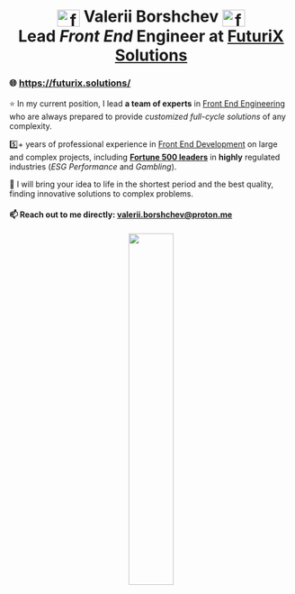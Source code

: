 <h1 align="center">
<img align="center" src="https://futurix.solutions/_next/static/media/logo-small.fbc43e61.svg" alt="futurix solutions" height="30" width="40" /> Valerii Borshchev <img align="center" src="https://futurix.solutions/_next/static/media/logo-small.fbc43e61.svg" alt="futurix solutions" height="30" width="40" />
<br/>
Lead <i>Front End</i> Engineer at <a href="https://futurix.solutions/" target="blank">FuturiX Solutions</a>
</h1>

<h3>🌐 <a href="https://futurix.solutions/" target="blank">https://futurix.solutions/</a></h3>

⭐ In my current position, I lead <b>a team of experts</b> in <u>Front End Engineering</u> who are always prepared to provide <i>customized full-cycle solutions</i> of any complexity.

5️⃣+ years of professional experience in <u>Front End Development</u> on large and complex projects, including <u><b>Fortune 500 leaders</b></u> in <b>highly</b> regulated industries (<i>ESG Performance</i> and <i>Gambling</i>).

🎯 I will bring your idea to life in the shortest period and the best quality, finding innovative solutions to complex problems.

<h4>📫 Reach out to me directly: <a href="mailto:valerii.borshchev@proton.me" target="blank">valerii.borshchev@proton.me</a></h4>

<p align="center">
<a href="https://futurix.solutions/">
<img style="width: 40%;height: 40%;display: block;margin-left: auto;margin-right: auto;" src="https://github.com/user-attachments/assets/8453e1bd-d421-45be-b03e-0e058c66ea35" />
</a>
</p>
